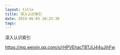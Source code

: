 ```yaml
---
layout: title
title: 深入认识索引
date: 2019-06-05 10:25:30
tags:
---
```

深入认识索引
<!--more-->

https://mp.weixin.qq.com/s/rHPVEhacTBTJlJ44uJihFw